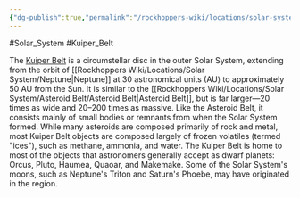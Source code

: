 ```yaml
---
{"dg-publish":true,"permalink":"/rockhoppers-wiki/locations/solar-system/kuiper-belt/kuiper-belt/"}
---
```


#Solar_System #Kuiper_Belt

The [Kuiper Belt](https://en.wikipedia.org/wiki/Kuiper_belt) is a circumstellar disc in the outer Solar System, extending from the orbit of [[Rockhoppers Wiki/Locations/Solar System/Neptune\|Neptune]] at 30 astronomical units (AU) to approximately 50 AU from the Sun. It is similar to the [[Rockhoppers Wiki/Locations/Solar System/Asteroid Belt/Asteroid Belt\|Asteroid Belt]], but is far larger—20 times as wide and 20–200 times as massive. Like the Asteroid Belt, it consists mainly of small bodies or remnants from when the Solar System formed. While many asteroids are composed primarily of rock and metal, most Kuiper Belt objects are composed largely of frozen volatiles (termed "ices"), such as methane, ammonia, and water. The Kuiper Belt is home to most of the objects that astronomers generally accept as dwarf planets: Orcus, Pluto, Haumea, Quaoar, and Makemake. Some of the Solar System's moons, such as Neptune's Triton and Saturn's Phoebe, may have originated in the region.
